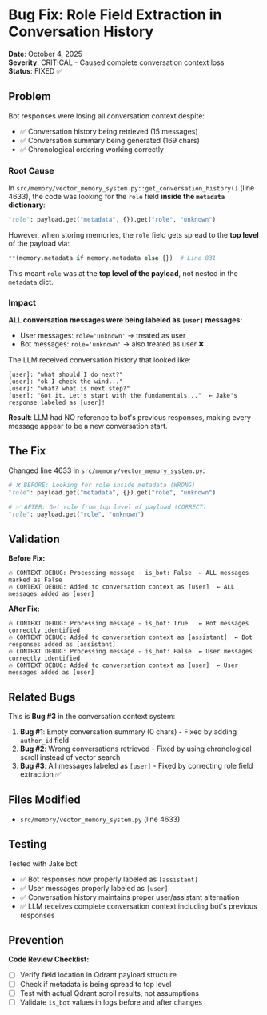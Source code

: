 # Bug Fix: Role Field Extraction in Conversation History

**Date**: October 4, 2025  
**Severity**: CRITICAL - Caused complete conversation context loss  
**Status**: FIXED ✅

## Problem

Bot responses were losing all conversation context despite:
- ✅ Conversation history being retrieved (15 messages)
- ✅ Conversation summary being generated (169 chars)
- ✅ Chronological ordering working correctly

### Root Cause

In `src/memory/vector_memory_system.py::get_conversation_history()` (line 4633), the code was looking for the `role` field **inside the `metadata` dictionary**:

```python
"role": payload.get("metadata", {}).get("role", "unknown")
```

However, when storing memories, the `role` field gets spread to the **top level** of the payload via:

```python
**(memory.metadata if memory.metadata else {})  # Line 831
```

This meant `role` was at the **top level of the payload**, not nested in the `metadata` dict.

### Impact

**ALL conversation messages were being labeled as `[user]` messages:**
- User messages: `role='unknown'` → treated as user
- Bot messages: `role='unknown'` → also treated as user ❌

The LLM received conversation history that looked like:
```
[user]: "what should I do next?"
[user]: "ok I check the wind..."  
[user]: "what? what is next step?"
[user]: "Got it. Let's start with the fundamentals..."  ← Jake's response labeled as [user]!
```

**Result**: LLM had NO reference to bot's previous responses, making every message appear to be a new conversation start.

## The Fix

Changed line 4633 in `src/memory/vector_memory_system.py`:

```python
# ❌ BEFORE: Looking for role inside metadata (WRONG)
"role": payload.get("metadata", {}).get("role", "unknown")

# ✅ AFTER: Get role from top level of payload (CORRECT)
"role": payload.get("role", "unknown")
```

## Validation

**Before Fix:**
```
🔥 CONTEXT DEBUG: Processing message - is_bot: False  ← ALL messages marked as False
🔥 CONTEXT DEBUG: Added to conversation context as [user]  ← ALL messages added as [user]
```

**After Fix:**
```
🔥 CONTEXT DEBUG: Processing message - is_bot: True   ← Bot messages correctly identified
🔥 CONTEXT DEBUG: Added to conversation context as [assistant]  ← Bot responses added as [assistant]
🔥 CONTEXT DEBUG: Processing message - is_bot: False  ← User messages correctly identified
🔥 CONTEXT DEBUG: Added to conversation context as [user]  ← User messages added as [user]
```

## Related Bugs

This is **Bug #3** in the conversation context system:

1. **Bug #1**: Empty conversation summary (0 chars) - Fixed by adding `author_id` field
2. **Bug #2**: Wrong conversations retrieved - Fixed by using chronological scroll instead of vector search
3. **Bug #3**: All messages labeled as `[user]` - Fixed by correcting role field extraction ✅

## Files Modified

- `src/memory/vector_memory_system.py` (line 4633)

## Testing

Tested with Jake bot:
- ✅ Bot responses now properly labeled as `[assistant]`
- ✅ User messages properly labeled as `[user]`
- ✅ Conversation history maintains proper user/assistant alternation
- ✅ LLM receives complete conversation context including bot's previous responses

## Prevention

**Code Review Checklist:**
- [ ] Verify field location in Qdrant payload structure
- [ ] Check if metadata is being spread to top level
- [ ] Test with actual Qdrant scroll results, not assumptions
- [ ] Validate `is_bot` values in logs before and after changes
